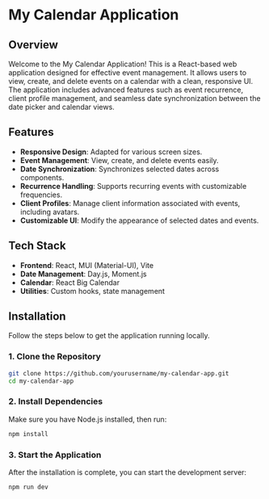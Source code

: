# **My Calendar Application**

## **Overview**

Welcome to the My Calendar Application! This is a React-based web application designed for effective event management. It allows users to view, create, and delete events on a calendar with a clean, responsive UI. The application includes advanced features such as event recurrence, client profile management, and seamless date synchronization between the date picker and calendar views.

## **Features**

- **Responsive Design**: Adapted for various screen sizes.
- **Event Management**: View, create, and delete events easily.
- **Date Synchronization**: Synchronizes selected dates across components.
- **Recurrence Handling**: Supports recurring events with customizable frequencies.
- **Client Profiles**: Manage client information associated with events, including avatars.
- **Customizable UI**: Modify the appearance of selected dates and events.

## **Tech Stack**

- **Frontend**: React, MUI (Material-UI), Vite
- **Date Management**: Day.js, Moment.js
- **Calendar**: React Big Calendar
- **Utilities**: Custom hooks, state management

## **Installation**

Follow the steps below to get the application running locally.

### **1. Clone the Repository**

```bash
git clone https://github.com/yourusername/my-calendar-app.git
cd my-calendar-app
```

### **2. Install Dependencies**
Make sure you have Node.js installed, then run:

```bash
npm install
```

### **3. Start the Application**
After the installation is complete, you can start the development server:

```bash
npm run dev
```